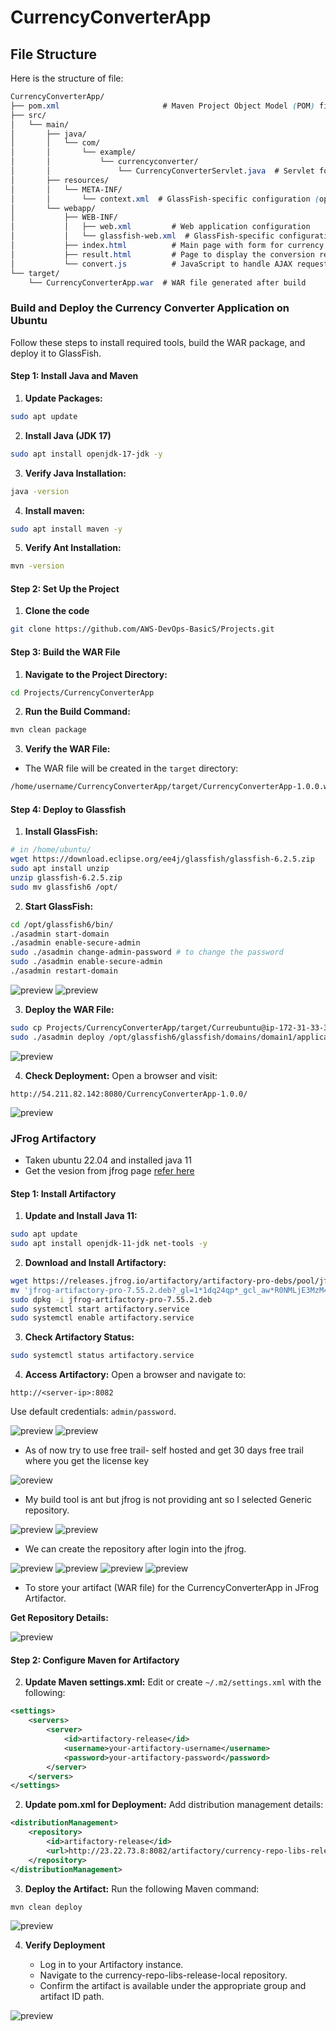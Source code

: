 # CurrencyConverterApp

## File Structure

Here is the structure of file:

```css
CurrencyConverterApp/
├── pom.xml                       # Maven Project Object Model (POM) file
├── src/
│   └── main/
│       ├── java/
│       │   └── com/
│       │       └── example/
│       │           └── currencyconverter/
│       │               └── CurrencyConverterServlet.java  # Servlet for conversion logic
│       ├── resources/
│       │   └── META-INF/
│       │       └── context.xml  # GlassFish-specific configuration (optional)
│       └── webapp/
│           ├── WEB-INF/
│           │   ├── web.xml         # Web application configuration
│           │   └── glassfish-web.xml  # GlassFish-specific configuration (optional)
│           ├── index.html          # Main page with form for currency conversion
│           ├── result.html         # Page to display the conversion result
│           └── convert.js          # JavaScript to handle AJAX requests
└── target/
    └── CurrencyConverterApp.war  # WAR file generated after build

```

### Build and Deploy the Currency Converter Application on Ubuntu

Follow these steps to install required tools, build the WAR package, and deploy it to GlassFish.

#### Step 1: Install Java and Maven
1. **Update Packages:**
```bash
sudo apt update
```
2. **Install Java (JDK 17)**
```bash
sudo apt install openjdk-17-jdk -y
```
3. **Verify Java Installation:**
```bash
java -version
```
4. **Install maven:**
```bash
sudo apt install maven -y
```
5. **Verify Ant Installation:**
```bash
mvn -version
```
#### Step 2: Set Up the Project
1. **Clone the code**
```bash 
git clone https://github.com/AWS-DevOps-BasicS/Projects.git
```
#### Step 3: Build the WAR File
1. **Navigate to the Project Directory:**
```bash
cd Projects/CurrencyConverterApp
```
2. **Run the Build Command:**
```bash
mvn clean package
```
3. **Verify the WAR File:**

* The WAR file will be created in the `target` directory:
```bash
/home/username/CurrencyConverterApp/target/CurrencyConverterApp-1.0.0.war 
```
#### Step 4: Deploy to Glassfish
1. **Install GlassFish:**
```bash
# in /home/ubuntu/
wget https://download.eclipse.org/ee4j/glassfish/glassfish-6.2.5.zip
sudo apt install unzip
unzip glassfish-6.2.5.zip
sudo mv glassfish6 /opt/
```
2. **Start GlassFish:**
```bash
cd /opt/glassfish6/bin/
./asadmin start-domain
./asadmin enable-secure-admin
sudo ./asadmin change-admin-password # to change the password
sudo ./asadmin enable-secure-admin
./asadmin restart-domain
```
![preview](images/java11.png)
![preview](images/java12.png)

3. **Deploy the WAR File:**
```bash
sudo cp Projects/CurrencyConverterApp/target/Curreubuntu@ip-172-31-33-34:~$ sudo cp Projects/CurrencyConverterApp/target/CurrencyConverterApp-1.0.0.war /opt/glassfish6/glassfish/domains/domain1/applications/
sudo ./asadmin deploy /opt/glassfish6/glassfish/domains/domain1/applications/CurrencyConverterApp-1.0.0.war
```
![preview](images/java13.png)

4. **Check Deployment:** Open a browser and visit:
```
http://54.211.82.142:8080/CurrencyConverterApp-1.0.0/
```
![preview](images/java1.png)

### JFrog Artifactory 
* Taken ubuntu 22.04 and installed java 11
* Get the vesion from jfrog page [refer here](https://jfrog.com/download-legacy/)
  
#### Step 1: Install Artifactory
1. **Update and Install Java 11:**
```bash
sudo apt update
sudo apt install openjdk-11-jdk net-tools -y
```
2. **Download and Install Artifactory:**
```bash
wget https://releases.jfrog.io/artifactory/artifactory-pro-debs/pool/jfrog-artifactory-pro/jfrog-artifactory-pro-7.55.2.deb?_gl=1*1dq24qp*_gcl_aw*R0NMLjE3MzM4MTE3MzcuQ2owS0NRaUF4OXE2QmhDREFSSXNBQ3dVeHU3bGRGbkxGRXpTa0ZVeVRzWXo3bEI1Wmp2ZTFOdkwzeTdxT1dDTGVpTUJSdzBUVFpyYjd0WWFBa2JrRUFMd193Y0I.*_gcl_au*MTgzNjY2NTQ4NS4xNzMzODA2NjU4*FPAU*MTgzNjY2NTQ4NS4xNzMzODA2NjU4*_ga*MjAxNjE1MzE3NC4xNzE4MjY1Nzk3*_ga_SQ1NR9VTFJ*MTczMzgyMjYzMS4xMC4xLjE3MzM4MjI5NjMuMC4wLjE5NTIxNjU2MTc.*_fplc*S3RpOVB4NXZMdmxueDRkaDd0SndtJTJGWWMzZk8yJTJCaVY3V3dnejFLbWozUW9aeGdiUG5vJTJCMjd1em5ER1RoTmpRSmVOWVl5NVNpdkhQNmNUb1FUMWlmNkVicEZjUWNkVkx0cjd0Sk81Wm14TSUyQnBNdVpWa2d5SlhwN3ZFVGhMSHclM0QlM0Q.
mv 'jfrog-artifactory-pro-7.55.2.deb?_gl=1*1dq24qp*_gcl_aw*R0NMLjE3MzM4MTE3MzcuQ2owS0NRaUF4OXE2QmhDREFSSXNBQ3dVeHU3bGRGbkxGRXpTa0ZVeVRzWXo3bEI1Wmp2ZTFOdkwzeTdxT1dDTGVpTUJSdzBUVFpyYjd0WWFBa2JrRUFMd193Y0I.*_gcl_au*MTgzNjY2NTQ4NS4xNzMzODA2NjU4' jfrog-artifactory-pro-7.55.2.deb
sudo dpkg -i jfrog-artifactory-pro-7.55.2.deb
sudo systemctl start artifactory.service
sudo systemctl enable artifactory.service
```
3. **Check Artifactory Status:**
```bash
sudo systemctl status artifactory.service
```
4. **Access Artifactory:** Open a browser and navigate to:

```
http://<server-ip>:8082
```

Use default credentials: `admin/password`.

![preview](images/java2.png)
![preview](images/java3.png)

* As of now try to use free trail- self hosted and get 30 days free trail where you get the license key 

![oreview](images/java5.png)

* My build tool is ant but jfrog is not providing ant so I selected Generic repository.

![preview](images/java6.png)
![preview](images/java4.png)

* We can create the repository after login into the jfrog.

![preview](images/java7.png)
![preview](images/java8.png)
![preview](images/java9.png)
![preview](images/java10.png)

* To store your artifact (WAR file) for the CurrencyConverterApp in JFrog Artifactor.

**Get Repository Details:**
   
   ![preview](images/java15.png)

#### Step 2: Configure Maven for Artifactory
2. **Update Maven settings.xml:** Edit or create `~/.m2/settings.xml` with the following:

```xml
<settings>
    <servers>
        <server>
            <id>artifactory-release</id>
            <username>your-artifactory-username</username>
            <password>your-artifactory-password</password>
        </server>
    </servers>
</settings>
```
2. **Update pom.xml for Deployment:** Add distribution management details:
```xml
<distributionManagement>
    <repository>
        <id>artifactory-release</id>
        <url>http://23.22.73.8:8082/artifactory/currency-repo-libs-release-local/</url>
    </repository>
</distributionManagement>
```
3. **Deploy the Artifact:** Run the following Maven command:
```bash
mvn clean deploy
```
  
  ![preview](images/java16.png)

4. **Verify Deployment**

    * Log in to your Artifactory instance.
    * Navigate to the currency-repo-libs-release-local repository.
    * Confirm the artifact is available under the appropriate group and artifact ID path.

![preview](images/java14.png)